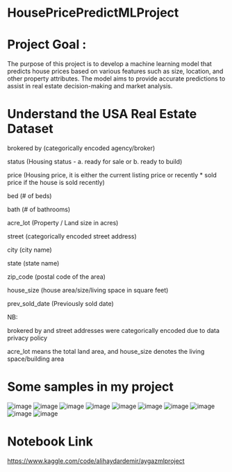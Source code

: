 # HousePricePredictMLProject
# Project Goal :
The purpose of this project is to develop a machine learning model that predicts house prices based on various features such as size, location, and other property attributes. The model aims to provide accurate predictions to assist in real estate decision-making and market analysis.

# Understand the USA Real Estate Dataset
brokered by (categorically encoded agency/broker)

status (Housing status - a. ready for sale or b. ready to build)

price (Housing price, it is either the current listing price or recently * sold price if the house is sold recently)

bed (# of beds)

bath (# of bathrooms)

acre_lot (Property / Land size in acres)

street (categorically encoded street address)

city (city name)

state (state name)

zip_code (postal code of the area)

house_size (house area/size/living space in square feet)

prev_sold_date (Previously sold date)

NB:

brokered by and street addresses were categorically encoded due to data privacy policy

acre_lot means the total land area, and house_size denotes the living space/building area

# Some samples in my project
![image](https://github.com/user-attachments/assets/7bc76c26-f73e-4a25-a55a-8951eb6503d3)
![image](https://github.com/user-attachments/assets/9afa1d04-acf8-4323-8a1e-7690307aea87)
![image](https://github.com/user-attachments/assets/2343e90d-1f96-44dd-80ac-cac20bcb104d)
![image](https://github.com/user-attachments/assets/fb0247b8-a52d-44e2-a125-c2d0ecd27006)
![image](https://github.com/user-attachments/assets/1ab3918c-5fd9-4c11-a335-1f4a89f96520)
![image](https://github.com/user-attachments/assets/9d8301ec-a25d-4717-9820-f50da54981eb)
![image](https://github.com/user-attachments/assets/e2a7bb99-a7b3-4d7e-ad7a-7a3e6b4017eb)
![image](https://github.com/user-attachments/assets/792924b6-9796-43fb-9e96-7dc4f68fe809)
![image](https://github.com/user-attachments/assets/bec35902-6b98-4456-ba22-2c040c899f25)
![image](https://github.com/user-attachments/assets/b0b5df22-8341-4af7-8610-8224d13f2ab9)

# Notebook Link
https://www.kaggle.com/code/alihaydardemir/aygazmlproject










